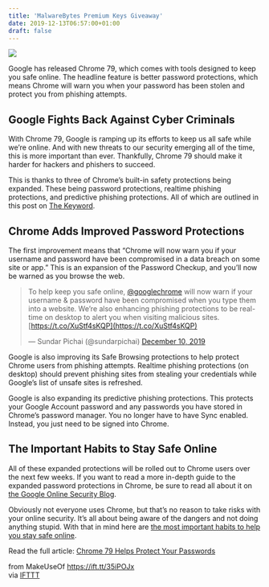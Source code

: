 ```yaml
---
title: 'MalwareBytes Premium Keys Giveaway'
date: 2019-12-13T06:57:00+01:00
draft: false
---
```


![](https://static.makeuseof.com/wp-content/uploads/2019/12/google-chrome-password-protections.png)

Google has released Chrome 79, which comes with tools designed to keep you safe online. The headline feature is better password protections, which means Chrome will warn you when your password has been stolen and protect you from phishing attempts.

Google Fights Back Against Cyber Criminals
------------------------------------------

With Chrome 79, Google is ramping up its efforts to keep us all safe while we’re online. And with new threats to our security emerging all of the time, this is more important than ever. Thankfully, Chrome 79 should make it harder for hackers and phishers to succeed.

This is thanks to three of Chrome’s built-in safety protections being expanded. These being password protections, realtime phishing protections, and predictive phishing protections. All of which are outlined in this post on [The Keyword](https://www.blog.google/products/chrome/better-password-protections/).

Chrome Adds Improved Password Protections
-----------------------------------------

The first improvement means that “Chrome will now warn you if your username and password have been compromised in a data breach on some site or app.” This is an expansion of the Password Checkup, and you’ll now be warned as you browse the web.

> To help keep you safe online, [@googlechrome](https://twitter.com/googlechrome?ref_src=twsrc%5Etfw) will now warn if your username & password have been compromised when you type them into a website. We’re also enhancing phishing protections to be real-time on desktop to alert you when visiting malicious sites. [https://t.co/XuStf4sKQP](https://t.co/XuStf4sKQP)
> 
> — Sundar Pichai (@sundarpichai) [December 10, 2019](https://twitter.com/sundarpichai/status/1204528522171076608?ref_src=twsrc%5Etfw)

Google is also improving its Safe Browsing protections to help protect Chrome users from phishing attempts. Realtime phishing protections (on desktop) should prevent phishing sites from stealing your credentials while Google’s list of unsafe sites is refreshed.

Google is also expanding its predictive phishing protections. This protects your Google Account password and any passwords you have stored in Chrome’s password manager. You no longer have to have Sync enabled. Instead, you just need to be signed into Chrome.

The Important Habits to Stay Safe Online
----------------------------------------

All of these expanded protections will be rolled out to Chrome users over the next few weeks. If you want to read a more in-depth guide to the expanded password protections in Chrome, be sure to read all about it on [the Google Online Security Blog](https://security.googleblog.com/2019/12/better-password-protections-in-chrome.html).

Obviously not everyone uses Chrome, but that’s no reason to take risks with your online security. It’s all about being aware of the dangers and not doing anything stupid. With that in mind here are [the most important habits to help you stay safe online](//www.makeuseof.com/tag/stay-safe-secure-online/).

Read the full article: [Chrome 79 Helps Protect Your Passwords](https://www.makeuseof.com/tag/chrome-79-protect-passwords/)

  
  
from MakeUseOf https://ift.tt/35iPOJx  
via [IFTTT](https://ifttt.com/?ref=da&site=blogger)